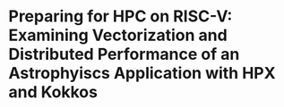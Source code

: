 # Preparing for HPC on RISC-V: Examining Vectorization and Distributed Performance of an Astrophyiscs Application with HPX and Kokkos 
